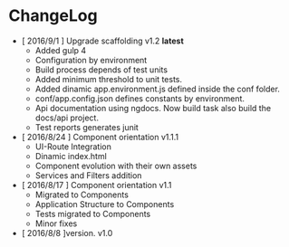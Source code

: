 # ChangeLog
* [ 2016/9/1 ] Upgrade scaffolding v1.2 **latest**
    * Added gulp 4
    * Configuration by environment
    * Build process depends of test units
    * Added minimum threshold to unit tests.
    * Added dinamic app.environment.js defined inside the conf folder.
    * conf/app.config.json defines constants by environment. 
    * Api documentation using ngdocs. Now build task also build the docs/api project.
    * Test reports generates junit
* [ 2016/8/24 ] Component orientation v1.1.1
    * UI-Route Integration
    * Dinamic index.html
    * Component evolution with their own assets
    * Services and Filters addition  
* [ 2016/8/17 ] Component orientation v1.1 
    * Migrated to Components
    * Application Structure to Components
    * Tests migrated to Components
    * Minor fixes
* [ 2016/8/8 ]version. v1.0 